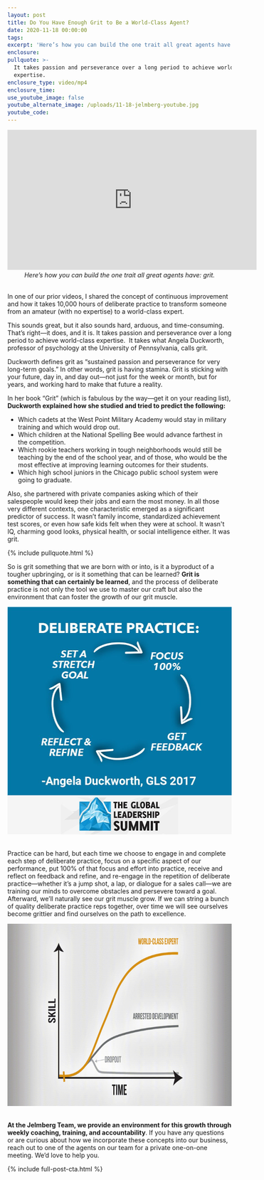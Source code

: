 ```yaml
---
layout: post
title: Do You Have Enough Grit to Be a World-Class Agent?
date: 2020-11-18 00:00:00
tags:
excerpt: 'Here’s how you can build the one trait all great agents have: grit.'
enclosure:
pullquote: >-
  It takes passion and perseverance over a long period to achieve world-class
  expertise.
enclosure_type: video/mp4
enclosure_time:
use_youtube_image: false
youtube_alternate_image: /uploads/11-18-jelmberg-youtube.jpg
youtube_code:
---
```


<iframe src="https://www.youtube.com/embed/67O5LC0nhC4?rel=0" width="560" height="315" frameborder="0" allowfullscreen="allowfullscreen"></iframe>

<center><em>Here&rsquo;s how you can build the one trait all great agents have: grit.</em></center>

<br>In one of our prior videos, I shared the concept of continuous improvement and how it takes 10,000 hours of deliberate practice to transform someone from an amateur (with no expertise) to a world-class expert.

This sounds great, but it also sounds hard, arduous, and time-consuming. That’s right—it does, and it is. It takes passion and perseverance over a long period to achieve world-class expertise. &nbsp;It takes what Angela Duckworth, professor of psychology at the University of Pennsylvania, calls grit.

Duckworth defines grit as “sustained passion and perseverance for very long-term goals.” In other words, grit is having stamina. Grit is sticking with your future, day in, and day out—not just for the week or month, but for years, and working hard to make that future a reality.

In her book “Grit” (which is fabulous by the way—get it on your reading list), **Duckworth explained how she studied and tried to predict the following:**

* Which cadets at the West Point Military Academy would stay in military training and which would drop out.
* Which children at the National Spelling Bee would advance farthest in the competition.
* Which rookie teachers working in tough neighborhoods would still be teaching by the end of the school year, and of those, who would be the most effective at improving learning outcomes for their students.
* Which high school juniors in the Chicago public school system were going to graduate.

Also, she partnered with private companies asking which of their salespeople would keep their jobs and earn the most money. In all those very different contexts, one characteristic emerged as a significant predictor of success. It wasn’t family income, standardized achievement test scores, or even how safe kids felt when they were at school. It wasn't IQ, charming good looks, physical health, or social intelligence either. It was grit.

{% include pullquote.html %}

So is grit something that we are born with or into, is it a byproduct of a tougher upbringing, or is it something that can be learned? **Grit is something that can certainly be learned**, and the process of deliberate practice is not only the tool we use to master our craft but also the environment that can foster the growth of our grit muscle.

<center><img alt="Deliberate Practice" title="Deliberate Practice" width="512" height="512" src="/uploads/deliberate-practice.png" /></center>

<br>Practice can be hard, but each time we choose to engage in and complete each step of deliberate practice, focus on a specific aspect of our performance, put 100% of that focus and effort into practice, receive and reflect on feedback and refine, and re-engage in the repetition of deliberate practice—whether it’s a jump shot, a lap, or dialogue for a sales call—we are training our minds to overcome obstacles and persevere toward a goal. Afterward, we’ll naturally see our grit muscle grow. If we can string a bunch of quality deliberate practice reps together, over time we will see ourselves become grittier and find ourselves on the path to excellence.

<center><img alt="Skill vs. Time" title="Skill vs. Time" width="728" height="410" src="/uploads/skill-v-time.gif" /></center>

<br>**At the Jelmberg Team, we provide an environment for this growth through weekly coaching, training, and accountability**. If you have any questions or are curious about how we incorporate these concepts into our business, reach out to one of the agents on our team for a private one-on-one meeting. We’d love to help you.

{% include full-post-cta.html %}